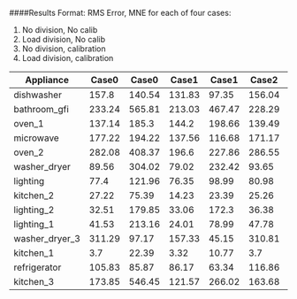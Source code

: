 ####Results
 Format: RMS Error, MNE for each of four cases:
1. No division, No calib
2. Load division, No calib
3. No division, calibration
4. Load division, calibration

|Appliance|Case0|Case0|Case1|Case1|Case2|Case2|Case3|Case3|
|---------|-----|-----|-----|-----|-----|-----|-----|-----|
|dishwasher|157.8|140.54|131.83|97.35|156.04|129.94|113.72|79.77|
|bathroom_gfi|233.24|565.81|213.03|467.47|228.29|540.77|200.12|412.04|
|oven_1|137.14|185.3|144.2|198.66|139.49|195.5|160.0|243.0|
|microwave|177.22|194.22|137.56|116.68|171.17|176.34|138.98|121.9|
|oven_2|282.08|408.37|196.6|227.86|286.55|421.9|179.22|200.4|
|washer_dryer|89.56|304.02|79.02|232.42|93.65|334.91|76.76|219.23|
|lighting|77.4|121.96|76.35|98.99|80.98|122.2|76.5|99.0|
|kitchen_2|27.22|75.39|14.23|23.39|25.26|66.52|12.31|19.21|
|lighting_2|32.51|179.85|33.06|172.3|36.38|227.55|31.92|158.93|
|lighting_1|41.53|213.16|24.01|78.99|47.78|265.91|24.19|83.87|
|washer_dryer_3|311.29|97.17|157.33|45.15|310.81|97.16|166.7|46.65|
|kitchen_1|3.7|22.39|3.32|10.77|3.7|18.41|3.57|13.93|
|refrigerator|105.83|85.87|86.17|63.34|116.86|110.4|85.45|62.9|
|kitchen_3|173.85|546.45|121.57|266.02|163.68|483.47|121.49|266.15|

